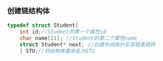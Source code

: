 ### 创建链结构体
```c
typedef struct Student{
	int id;//Student的第一个属性id
	char name[21]; //Student的第二个属性name
	struct Student* next; //创建中间指针实现链表跳转
	} STU;//将结构体重命名为STU
```

<!--stackedit_data:
eyJoaXN0b3J5IjpbLTc3NzMxMTQxMF19
-->